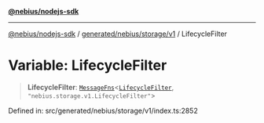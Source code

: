 [**@nebius/nodejs-sdk**](../../../../../README.md)

---

[@nebius/nodejs-sdk](../../../../../README.md) / [generated/nebius/storage/v1](../README.md) / LifecycleFilter

# Variable: LifecycleFilter

> **LifecycleFilter**: [`MessageFns`](../../../../../runtime/protos/core/interfaces/MessageFns.md)\<[`LifecycleFilter`](../interfaces/LifecycleFilter.md), `"nebius.storage.v1.LifecycleFilter"`\>

Defined in: src/generated/nebius/storage/v1/index.ts:2852

